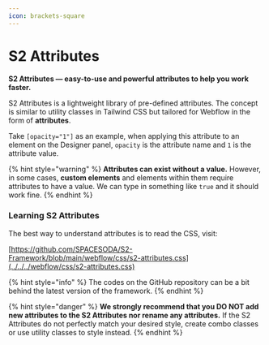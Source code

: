 ```yaml
---
icon: brackets-square
---
```


# S2 Attributes

**S2 Attributes — easy-to-use and powerful attributes to help you work faster.**

S2 Attributes is a lightweight library of pre-defined attributes. The concept is similar to utility classes in Tailwind CSS but tailored for Webflow in the form of **attributes**.

Take `[opacity="1"]` as an example, when applying this attribute to an element on the Designer panel, `opacity` is the attribute name and `1` is the attribute value.

{% hint style="warning" %}
**Attributes can exist without a value.** However, in some cases, **custom elements** and elements within them require attributes to have a value. We can type in something like `true` and it should work fine.
{% endhint %}



### Learning S2 Attributes

The best way to understand attributes is to read the CSS, visit:

[https://github.com/SPACESODA/S2-Framework/blob/main/webflow/css/s2-attributes.css](../../../webflow/css/s2-attributes.css)

{% hint style="info" %}
The codes on the GitHub repository can be a bit behind the latest version of the framework.
{% endhint %}

{% hint style="danger" %}
**We strongly recommend that you DO NOT add new attributes to the S2 Attributes nor rename any attributes.** If the S2 Attributes do not perfectly match your desired style, create combo classes or use utility classes to style instead.
{% endhint %}



